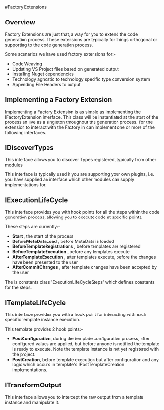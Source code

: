 #Factory Extensions

## Overview

Factory Extensions are just that, a way for you to extend the code generation process. These extensions are typically for things orthogonal or supporting to the code generation process.

Some scenarios we have used factory extensions for:-
- Code Weaving
- Updating VS Project files based on generated output
- Installing Nuget dependencies
- Technology agnostic to technology specific type conversion system
- Appending File Headers to output

## Implementing a Factory Extension

Implementing a Factory Extension is as simple as implementing the IFactoryExtension interface. This class will be instantiated at the start of the process an live as a singleton throughout the generation process. For the extension to interact with the Factory in can implement one or more of the following interfaces.

## IDiscoverTypes
This interface allows you to discover Types registered, typically from other modules. 

This interface is typically used if you are supporting your own plugins, i.e. you have supplied an interface which other modules can supply implementations for.

## IExecutionLifeCycle
This interface provides you with hook points for all the steps within the code generation process, allowing you to execute code at specific points.

These steps are currently:-
- **Start** , the start of the process
- **BeforeMetaDataLoad** , before MetaData is loaded
- **BeforeTemplateRegistrations** , before templates are registered
- **BeforeTemplateExecution** , before any templates execute
- **AfterTemplateExecution** , after templates execute, before the changes have been presented to the user
- **AfterCommitChanges** , after template changes have been accepted by the user

The is constants class 'ExecutionLifeCycleSteps' which defines constants for the steps.

## ITemplateLifeCycle
This interface provides you with a hook point for interacting with each specific template instance execution. 

This template provides 2 hook points:-
- **PostConfiguration**, during the template configuration process, after configured values are applied, but before anyone is notified the template is ready to execute. Note the template instance is not yet registered with the project.
- **PostCreation**, before template execution but after configuration and any logic which occurs in template's IPostTemplateCreation implementations.

## ITransformOutput

This interface allows you to intercept the raw output from a template instance and manipulate it.